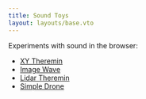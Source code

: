 ```yaml
---
title: Sound Toys
layout: layouts/base.vto
---
```


Experiments with sound in the browser:

- [XY Theremin](xy-theremin)
- [Image Wave](image-wave)
- [Lidar Theremin](lidar-theremin)
- [Simple Drone](simple-drone)
